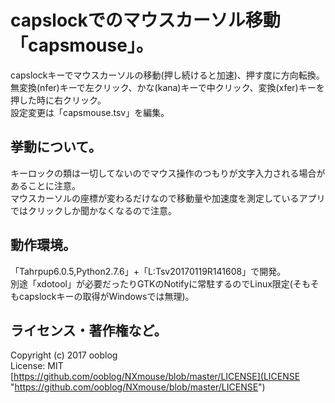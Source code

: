 # capslockでのマウスカーソル移動「capsmouse」。

capslockキーでマウスカーソルの移動(押し続けると加速)、押す度に方向転換。  
無変換(nfer)キーで左クリック、かな(kana)キーで中クリック、変換(xfer)キーを押した時に右クリック。  
設定変更は「capsmouse.tsv」を編集。  


## 挙動について。
キーロックの類は一切してないのでマウス操作のつもりが文字入力される場合があることに注意。  
マウスカーソルの座標が変わるだけなので移動量や加速度を測定しているアプリではクリックしか聞かなくなるので注意。


## 動作環境。

「Tahrpup6.0.5,Python2.7.6」+「L:Tsv20170119R141608」で開発。  
別途「xdotool」が必要だったりGTKのNotifyに常駐するのでLinux限定(そもそもcapslockキーの取得がWindowsでは無理)。  


## ライセンス・著作権など。
Copyright (c) 2017 ooblog  
License: MIT  
[https://github.com/ooblog/NXmouse/blob/master/LICENSE](LICENSE "https://github.com/ooblog/NXmouse/blob/master/LICENSE")  
